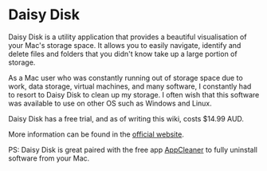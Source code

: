 # Daisy Disk

Daisy Disk is a utility application that provides a beautiful visualisation of your Mac's storage space. It allows you to easily navigate, identify and delete files and folders that you didn't know take up a large portion of storage.

As a Mac user who was constantly running out of storage space due to work, data storage, virtual machines, and many software, I constantly had to resort to Daisy Disk to clean up my storage. I often wish that this software was available to use on other OS such as Windows and Linux.

Daisy Disk has a free trial, and as of writing this wiki, costs $14.99 AUD.

More information can be found in the [official website](https://daisydiskapp.com/).

PS: Daisy Disk is great paired with the free app [AppCleaner](https://freemacsoft.net/appcleaner/) to fully uninstall software from your Mac.

